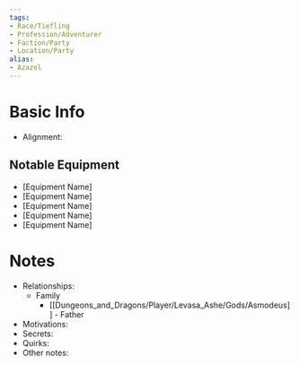 ```yaml
---
tags:
- Race/Tiefling
- Profession/Adventurer
- Faction/Party
- Location/Party
alias:
- Azazel
---
```


# Basic Info
- Alignment: 


## Notable Equipment
- [Equipment Name]
- [Equipment Name]
- [Equipment Name]
- [Equipment Name]
- [Equipment Name]

# Notes
- Relationships: 
	- Family
		- [[Dungeons_and_Dragons/Player/Levasa_Ashe/Gods/Asmodeus]] - Father
- Motivations: 
- Secrets: 
- Quirks: 
- Other notes: 

